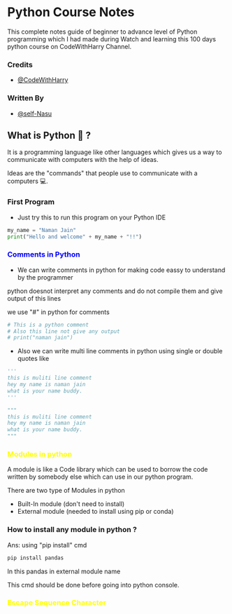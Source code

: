 
# Python Course Notes

This complete notes guide of beginner to advance level of Python programming which I had made during Watch and learning this 100 days python course on CodeWithHarry Channel.


### Credits
- [@CodeWithHarry](https://github.com/CodeWithHarry)
### Written By
- [@self-Nasu](https://www.github.com/self-nasu)


## What is Python 🐍 ?

It is a programming language like other languages which gives us a way to communicate with computers with the help of ideas.

Ideas are the "commands" that people use to communicate with a computers 💻.


### First Program

- Just try this to run this program on your Python IDE

```python
my_name = "Naman Jain"
print("Hello and welcome" + my_name + "!!")
```

<h3 style="color: blue;">Comments in Python</h3>

- We can write comments in python for making code eassy to understand by the programmer

python doesnot interpret any comments and do not compile them and give output of this lines

we use "#" in python for comments

```python
# This is a python comment
# Also this line not give any output
# print("naman jain")
```
- Also we can write multi line comments in python using single or double quotes like  

```python
'''
this is muliti line comment
hey my name is naman jain
what is your name buddy.
'''
```
```python
"""
this is muliti line comment
hey my name is naman jain
what is your name buddy.
"""
```

<h3 style="color: yellow;">Modules in python</h3>

 A module is like a Code library which can be used to borrow the code written by somebody else which can use in our python program.

There are two type of Modules in python
- Built-In module (don't need to install)
- External module (needed to install using pip or conda)

### How to install any module in python ?

Ans: using "pip install" cmd

```python
pip install pandas
```
In this pandas in external module name

This cmd should be done before going into python console.

<h3 style="color: yellow;">Escape Sequence Character</h3>
